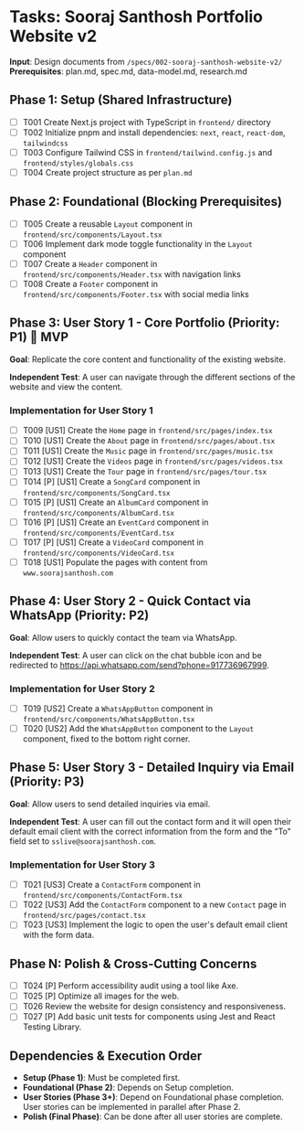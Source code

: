 # Tasks: Sooraj Santhosh Portfolio Website v2

**Input**: Design documents from `/specs/002-sooraj-santhosh-website-v2/`
**Prerequisites**: plan.md, spec.md, data-model.md, research.md

## Phase 1: Setup (Shared Infrastructure)

- [ ] T001 Create Next.js project with TypeScript in `frontend/` directory
- [ ] T002 Initialize pnpm and install dependencies: `next`, `react`, `react-dom`, `tailwindcss`
- [ ] T003 Configure Tailwind CSS in `frontend/tailwind.config.js` and `frontend/styles/globals.css`
- [ ] T004 Create project structure as per `plan.md`

## Phase 2: Foundational (Blocking Prerequisites)

- [ ] T005 Create a reusable `Layout` component in `frontend/src/components/Layout.tsx`
- [ ] T006 Implement dark mode toggle functionality in the `Layout` component
- [ ] T007 Create a `Header` component in `frontend/src/components/Header.tsx` with navigation links
- [ ] T008 Create a `Footer` component in `frontend/src/components/Footer.tsx` with social media links

## Phase 3: User Story 1 - Core Portfolio (Priority: P1) 🎯 MVP

**Goal**: Replicate the core content and functionality of the existing website.

**Independent Test**: A user can navigate through the different sections of the website and view the content.

### Implementation for User Story 1

- [ ] T009 [US1] Create the `Home` page in `frontend/src/pages/index.tsx`
- [ ] T010 [US1] Create the `About` page in `frontend/src/pages/about.tsx`
- [ ] T011 [US1] Create the `Music` page in `frontend/src/pages/music.tsx`
- [ ] T012 [US1] Create the `Videos` page in `frontend/src/pages/videos.tsx`
- [ ] T013 [US1] Create the `Tour` page in `frontend/src/pages/tour.tsx`
- [ ] T014 [P] [US1] Create a `SongCard` component in `frontend/src/components/SongCard.tsx`
- [ ] T015 [P] [US1] Create an `AlbumCard` component in `frontend/src/components/AlbumCard.tsx`
- [ ] T016 [P] [US1] Create an `EventCard` component in `frontend/src/components/EventCard.tsx`
- [ ] T017 [P] [US1] Create a `VideoCard` component in `frontend/src/components/VideoCard.tsx`
- [ ] T018 [US1] Populate the pages with content from `www.soorajsanthosh.com`

## Phase 4: User Story 2 - Quick Contact via WhatsApp (Priority: P2)

**Goal**: Allow users to quickly contact the team via WhatsApp.

**Independent Test**: A user can click on the chat bubble icon and be redirected to https://api.whatsapp.com/send?phone=917736967999.

### Implementation for User Story 2

- [ ] T019 [US2] Create a `WhatsAppButton` component in `frontend/src/components/WhatsAppButton.tsx`
- [ ] T020 [US2] Add the `WhatsAppButton` component to the `Layout` component, fixed to the bottom right corner.

## Phase 5: User Story 3 - Detailed Inquiry via Email (Priority: P3)

**Goal**: Allow users to send detailed inquiries via email.

**Independent Test**: A user can fill out the contact form and it will open their default email client with the correct information from the form and the "To" field set to `sslive@soorajsanthosh.com`.

### Implementation for User Story 3

- [ ] T021 [US3] Create a `ContactForm` component in `frontend/src/components/ContactForm.tsx`
- [ ] T022 [US3] Add the `ContactForm` component to a new `Contact` page in `frontend/src/pages/contact.tsx`
- [ ] T023 [US3] Implement the logic to open the user's default email client with the form data.

## Phase N: Polish & Cross-Cutting Concerns

- [ ] T024 [P] Perform accessibility audit using a tool like Axe.
- [ ] T025 [P] Optimize all images for the web.
- [ ] T026 Review the website for design consistency and responsiveness.
- [ ] T027 [P] Add basic unit tests for components using Jest and React Testing Library.

## Dependencies & Execution Order

- **Setup (Phase 1)**: Must be completed first.
- **Foundational (Phase 2)**: Depends on Setup completion.
- **User Stories (Phase 3+)**: Depend on Foundational phase completion. User stories can be implemented in parallel after Phase 2.
- **Polish (Final Phase)**: Can be done after all user stories are complete.
